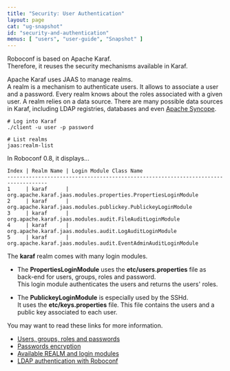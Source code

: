 ```yaml
---
title: "Security: User Authentication"
layout: page
cat: "ug-snapshot"
id: "security-and-authentication"
menus: [ "users", "user-guide", "Snapshot" ]
---
```


Roboconf is based on Apache Karaf.  
Therefore, it reuses the security mechanisms available in Karaf.

Apache Karaf uses JAAS to manage realms.  
A realm is a mechanism to authenticate users. It allows to associate a user and a password.
Every realm knows about the roles associated with a given user. A realm relies on a data source.
There are many possible data sources in Karaf, including LDAP registries, databases and even [Apache Syncope](https://syncope.apache.org).


```properties
# Log into Karaf
./client -u user -p password

# List realms
jaas:realm-list
```

In Roboconf 0.8, it displays...

```
Index | Realm Name | Login Module Class Name
-----------------------------------------------------------------------------------
1     | karaf      | org.apache.karaf.jaas.modules.properties.PropertiesLoginModule
2     | karaf      | org.apache.karaf.jaas.modules.publickey.PublickeyLoginModule
3     | karaf      | org.apache.karaf.jaas.modules.audit.FileAuditLoginModule
4     | karaf      | org.apache.karaf.jaas.modules.audit.LogAuditLoginModule
5     | karaf      | org.apache.karaf.jaas.modules.audit.EventAdminAuditLoginModule
```

The **karaf** realm comes with many login modules.

* The **PropertiesLoginModule** uses the **etc/users.properties** file as back-end for users, groups, roles and password.  
This login module authenticates the users and returns the users' roles.

* The **PublickeyLoginModule** is especially used by the SSHd.  
It uses the **etc/keys.properties** file. This file contains the users and a public key associated to each user.

You may want to read these links for more information.

* [Users, groups, roles and passwords](https://karaf.apache.org/manual/latest/#_users_groups_roles_and_passwords)
* [Passwords encryption](https://karaf.apache.org/manual/latest/#_passwords_encryption)
* [Available REALM and login modules](https://karaf.apache.org/manual/latest/#_available_realm_and_login_modules)
* [LDAP authentication with Roboconf](security-and-ldap.html)
